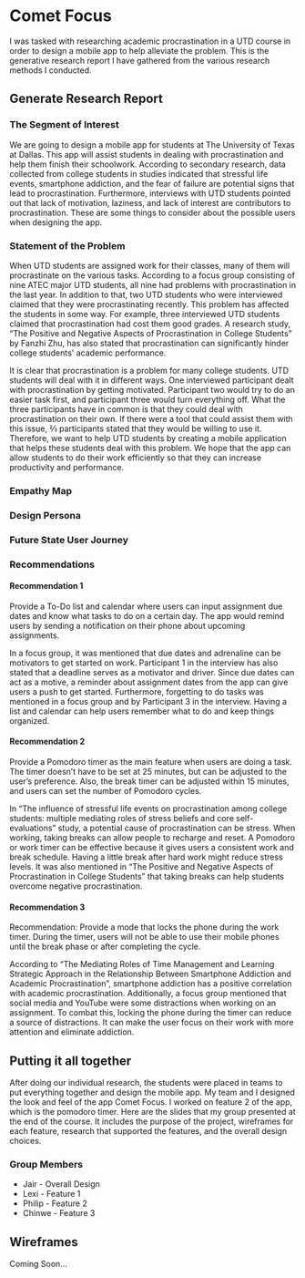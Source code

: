 <h1>Comet Focus</h1>

<p>I was tasked with researching academic procrastination in a UTD course in order to design a mobile app to help alleviate the problem. This is the generative research report I have gathered from the various research methods I conducted.</p>

<h2>Generate Research Report</h2>

<h3>The Segment of Interest</h3>

<p>
We are going to design a mobile app for students at The University of Texas at Dallas. This app will assist students in dealing with procrastination and help them finish their schoolwork. According to secondary research, data collected from college students in studies indicated that stressful life events, smartphone addiction, and the fear of failure are potential signs that lead to procrastination. Furthermore, interviews with UTD students pointed out that lack of motivation, laziness, and lack of interest are contributors to procrastination. These are some things to consider about the possible users when designing the app.
</p>

<h3>Statement of the Problem</h3>

<p>
When UTD students are assigned work for their classes, many of them will procrastinate on the various tasks. According to a focus group consisting of nine ATEC major UTD students, all nine had problems with procrastination in the last year. In addition to that, two UTD students who were interviewed claimed that they were procrastinating recently. This problem has affected the students in some way. For example, three interviewed UTD students claimed that procrastination had cost them good grades. A research study, “The Positive and Negative Aspects of Procrastination in College Students” by Fanzhi Zhu, has also stated that procrastination can significantly hinder college students' academic performance.
</p>

<p>
It is clear that procrastination is a problem for many college students. UTD students will deal with it in different ways. One interviewed participant dealt with procrastination by getting motivated. Participant two would try to do an easier task first, and participant three would turn everything off. What the three participants have in common is that they could deal with procrastination on their own. If there were a tool that could assist them with this issue, ⅔ participants stated that they would be willing to use it. Therefore, we want to help UTD students by creating a mobile application that helps these students deal with this problem. We hope that the app can allow students to do their work efficiently so that they can increase productivity and performance. 
</p>

<h3>Empathy Map</h3>

<h3>Design Persona</h3>

<h3>Future State User Journey</h3>

<h3>Recommendations</h3>

<h4>Recommendation 1</h4>

<p>Provide a To-Do list and calendar where users can input assignment due dates and know what tasks to do on a certain day. The app would remind users by sending a notification on their phone about upcoming assignments.</p>

<p>
In a focus group, it was mentioned that due dates and adrenaline can be motivators to get started on work. Participant 1 in the interview has also stated that a deadline serves as a motivator and driver. Since due dates can act as a motive, a reminder about assignment dates from the app can give users a push to get started. Furthermore, forgetting to do tasks was mentioned in a focus group and by Participant 3 in the interview. Having a list and calendar can help users remember what to do and keep things organized. 
</p>

<h4>Recommendation 2</h4>

<p>
Provide a Pomodoro timer as the main feature when users are doing a task. The timer doesn’t have to be set at 25 minutes, but can be adjusted to the user’s preference. Also, the break timer can be adjusted within 15 minutes, and users can set the number of Pomodoro cycles.
</p>

<p>
  In “The influence of stressful life events on procrastination among college students: multiple mediating roles of stress beliefs and core self-evaluations” study, a potential cause of procrastination can be stress. When working, taking breaks can allow people to recharge and reset. A Pomodoro or work timer can be effective because it gives users a consistent work and break schedule. Having a little break after hard work might reduce stress levels. It was also mentioned in “The Positive and Negative Aspects of Procrastination in College Students” that taking breaks can help students overcome negative procrastination.
</p>

<h4>Recommendation 3</h4>

<p>
  Recommendation: Provide a mode that locks the phone during the work timer. During the timer, users will not be able to use their mobile phones until the break phase or after completing the cycle. 
</p>

<p>
According to “The Mediating Roles of Time Management and Learning Strategic Approach in the Relationship Between Smartphone Addiction and Academic Procrastination”,  smartphone addiction has a positive correlation with academic procrastination. Additionally, a focus group mentioned that social media and YouTube were some distractions when working on an assignment. To combat this, locking the phone during the timer can reduce a source of distractions. It can make the user focus on their work with more attention and eliminate addiction. 
</p>

<h2>Putting it all together</h2>

<p>
After doing our individual research, the students were placed in teams to put everything together and design the mobile app. My team and I designed the look and feel of the app Comet Focus. I worked on feature 2 of the app, which is the pomodoro timer. Here are the slides that my group presented at the end of the course. It includes the purpose of the project, wireframes for each feature, research that supported the features, and the overall design choices. 
</p>

<h3>Group Members</h3>

<ul>
  <li>Jair - Overall Design</li>
  <li>Lexi - Feature 1</li>
  <li>Philip - Feature 2</li>
  <li>Chinwe - Feature 3</li>
</ul>

<h2>Wireframes</h2>

<p>Coming Soon...</p>







